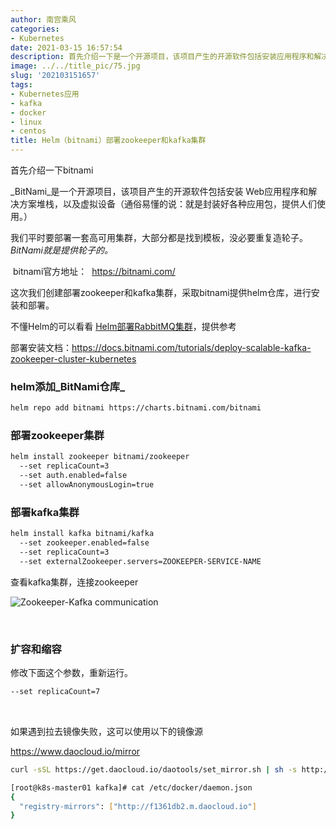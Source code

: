 ```yaml
---
author: 南宫乘风
categories:
- Kubernetes
date: 2021-03-15 16:57:54
description: 首先介绍一下是一个开源项目，该项目产生的开源软件包括安装应用程序和解决方案堆栈，以及虚拟设备通俗易懂的说：就是封装好各种应用包，提供人们使用。我们平时要部署一套高可用集群，大部分都是找到模板，没必要重。。。。。。。
image: ../../title_pic/75.jpg
slug: '202103151657'
tags:
- Kubernetes应用
- kafka
- docker
- linux
- centos
title: Helm（bitnami）部署zookeeper和kafka集群
---
```


<!--more-->

首先介绍一下bitnami

_BitNami_是一个开源项目，该项目产生的开源软件包括安装 Web应用程序和解决方案堆栈，以及虚拟设备（通俗易懂的说：就是封装好各种应用包，提供人们使用。）

我们平时要部署一套高可用集群，大部分都是找到模板，没必要重复造轮子。_BitNami就是提供轮子的。_

 bitnami官方地址：  <https://bitnami.com/>

这次我们创建部署zookeeper和kafka集群，采取bitnami提供helm仓库，进行安装和部署。

不懂Helm的可以看看 [Helm部署RabbitMQ集群](https://blog.csdn.net/heian_99/article/details/114763052)，提供参考

部署安装文档：<https://docs.bitnami.com/tutorials/deploy-scalable-kafka-zookeeper-cluster-kubernetes>

### helm添加_BitNami仓库_

```bash
helm repo add bitnami https://charts.bitnami.com/bitnami
```

### 部署zookeeper集群

```bash
helm install zookeeper bitnami/zookeeper 
  --set replicaCount=3 
  --set auth.enabled=false 
  --set allowAnonymousLogin=true
```

### 部署kafka集群

```bash
helm install kafka bitnami/kafka 
  --set zookeeper.enabled=false 
  --set replicaCount=3
  --set externalZookeeper.servers=ZOOKEEPER-SERVICE-NAME
```

查看kafka集群，连接zookeeper

![Zookeeper-Kafka communication](../../image/f5ef96ca56468ab510b3e66234c8ea97.png)

 

### 扩容和缩容

修改下面这个参数，重新运行。

```bash
--set replicaCount=7
```

 

如果遇到拉去镜像失败，这可以使用以下的镜像源

<https://www.daocloud.io/mirror>

```bash
curl -sSL https://get.daocloud.io/daotools/set_mirror.sh | sh -s http://f1361db2.m.daocloud.io
```

```bash
[root@k8s-master01 kafka]# cat /etc/docker/daemon.json
{
  "registry-mirrors": ["http://f1361db2.m.daocloud.io"]
}
```